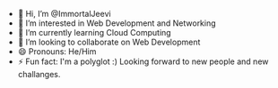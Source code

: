 - 👋 Hi, I’m @ImmortalJeevi
- 👀 I’m interested in Web Development and Networking
- 🌱 I’m currently learning Cloud Computing
- 💞️ I’m looking to collaborate on Web Development
- 😄 Pronouns:  He/Him
- ⚡ Fun fact: I'm a polyglot :) Looking forward to new people and new challanges.

